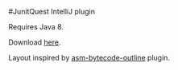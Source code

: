 #JunitQuest IntelliJ plugin

Requires Java 8.

Download [here](http://lhartikk.github.io/junitquest/JunitQuest-IntelliJ.zip "here").


Layout inspired by [asm-bytecode-outline](https://github.com/melix/asm-bytecode-intellij "asm-bytecode-intellij") plugin.
